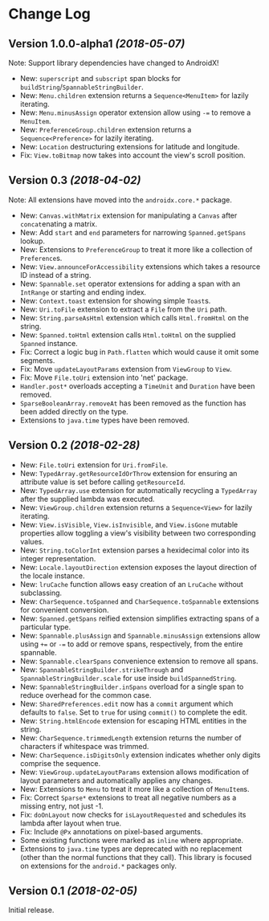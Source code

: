 Change Log
==========

Version 1.0.0-alpha1 *(2018-05-07)*
-----------------------------------

Note: Support library dependencies have changed to AndroidX!

 * New: `superscript` and `subscript` span blocks for `buildString`/`SpannableStringBuilder`.
 * New: `Menu.children` extension returns a `Sequence<MenuItem>` for lazily iterating.
 * New: `Menu.minusAssign` operator extension allow using `-=` to remove a `MenuItem`.
 * New: `PreferenceGroup.children` extension returns a `Sequence<Preference>` for lazily iterating.
 * New: `Location` destructuring extensions for latitude and longitude.
 * Fix: `View.toBitmap` now takes into account the view's scroll position.


Version 0.3 *(2018-04-02)*
--------------------------

Note: All extensions have moved into the `androidx.core.*` package.

 * New: `Canvas.withMatrix` extension for manipulating a `Canvas` after `concat`enating a matrix.
 * New: Add `start` and `end` parameters for narrowing `Spanned.getSpans` lookup.
 * New: Extensions to `PreferenceGroup` to treat it more like a collection of `Preference`s.
 * New: `View.announceForAccessibility` extensions which takes a resource ID instead of a string.
 * New: `Spannable.set` operator extensions for adding a span with an `IntRange` or starting and ending index.
 * New: `Context.toast` extension for showing simple `Toast`s.
 * New: `Uri.toFile` extension to extract a `File` from the `Uri` path.
 * New: `String.parseAsHtml` extension which calls `Html.fromHtml` on the string.
 * New: `Spanned.toHtml` extension calls `Html.toHtml` on the supplied `Spanned` instance.
 * Fix: Correct a logic bug in `Path.flatten` which would cause it omit some segments.
 * Fix: Move `updateLayoutParams` extension from `ViewGroup` to `View`.
 * Fix: Move `File.toUri` extension into 'net' package.
 * `Handler.post*` overloads accepting a `TimeUnit` and `Duration` have been removed.
 * `SparseBooleanArray.removeAt` has been removed as the function has been added directly on the type.
 * Extensions to `java.time` types have been removed.


Version 0.2 *(2018-02-28)*
--------------------------

 * New: `File.toUri` extension for `Uri.fromFile`.
 * New: `TypedArray.getResourceIdOrThrow` extension for ensuring an attribute value is set before calling `getResourceId`.
 * New: `TypedArray.use` extension for automatically recycling a `TypedArray` after the supplied lambda was executed.
 * New: `ViewGroup.children` extension returns a `Sequence<View>` for lazily iterating.
 * New: `View.isVisible`, `View.isInvisible`, and `View.isGone` mutable properties allow toggling a view's visibility between two corresponding values.
 * New: `String.toColorInt` extension parses a hexidecimal color into its integer representation.
 * New: `Locale.layoutDirection` extension exposes the layout direction of the locale instance.
 * New: `lruCache` function allows easy creation of an `LruCache` without subclassing.
 * New: `CharSequence.toSpanned` and `CharSequence.toSpannable` extensions for convenient conversion.
 * New: `Spanned.getSpans` reified extension simplifies extracting spans of a particular type.
 * New: `Spannable.plusAssign` and `Spannable.minusAssign` extensions allow using `+=` or `-=` to add or remove spans, respectively, from the entire spannable.
 * New: `Spannable.clearSpans` convenience extension to remove all spans.
 * New: `SpannableStringBuilder.strikeThrough` and `SpannableStringBuilder.scale` for use inside `buildSpannedString`.
 * New: `SpannableStringBuilder.inSpans` overload for a single span to reduce overhead for the common case.
 * New: `SharedPreferences.edit` now has a `commit` argument which defaults to `false`. Set to `true` for using `commit()` to complete the edit.
 * New: `String.htmlEncode` extension for escaping HTML entities in the string.
 * New: `CharSequence.trimmedLength` extension returns the number of characters if whitespace was trimmed.
 * New: `CharSequence.isDigitsOnly` extension indicates whether only digits comprise the sequence.
 * New: `ViewGroup.updateLayoutParams` extension allows modification of layout parameters and automatically applies any changes.
 * New: Extensions to `Menu` to treat it more like a collection of `MenuItem`s.
 * Fix: Correct `Sparse*` extensions to treat all negative numbers as a missing entry, not just -1.
 * Fix: `doOnLayout` now checks for `isLayoutRequested` and schedules its lambda after layout when true.
 * Fix: Include `@Px` annotations on pixel-based arguments.
 * Some existing functions were marked as `inline` where appropriate.
 * Extensions to `java.time` types are deprecated with no replacement (other than the normal functions that they call). This library is focused on extensions for the `android.*` packages only.


Version 0.1 *(2018-02-05)*
--------------------------

Initial release.
